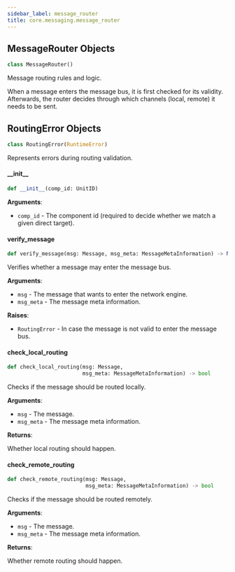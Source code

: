 ```yaml
---
sidebar_label: message_router
title: core.messaging.message_router
---
```


## MessageRouter Objects

```python
class MessageRouter()
```

Message routing rules and logic.

When a message enters the message bus, it is first checked for its validity.
Afterwards, the router decides through which channels (local, remote) it needs to be sent.

## RoutingError Objects

```python
class RoutingError(RuntimeError)
```

Represents errors during routing validation.

#### \_\_init\_\_

```python
def __init__(comp_id: UnitID)
```

**Arguments**:

- `comp_id` - The component id (required to decide whether we match a given direct target).

#### verify\_message

```python
def verify_message(msg: Message, msg_meta: MessageMetaInformation) -> None
```

Verifies whether a message may enter the message bus.

**Arguments**:

- `msg` - The message that wants to enter the network engine.
- `msg_meta` - The message meta information.
  

**Raises**:

- `RoutingError` - In case the message is not valid to enter the message bus.

#### check\_local\_routing

```python
def check_local_routing(msg: Message,
                        msg_meta: MessageMetaInformation) -> bool
```

Checks if the message should be routed locally.

**Arguments**:

- `msg` - The message.
- `msg_meta` - The message meta information.
  

**Returns**:

  Whether local routing should happen.

#### check\_remote\_routing

```python
def check_remote_routing(msg: Message,
                         msg_meta: MessageMetaInformation) -> bool
```

Checks if the message should be routed remotely.

**Arguments**:

- `msg` - The message.
- `msg_meta` - The message meta information.
  

**Returns**:

  Whether remote routing should happen.

